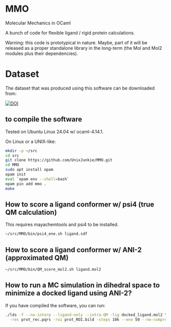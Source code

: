 # MMO
Molecular Mechanics in OCaml

A bunch of code for flexible ligand / rigid protein calculations.

Warning: this code is prototypical in nature.
Maybe, part of it will be released as a proper standalone library in the long-term
(the Mol and Mol2 modules plus their dependencies).

# Dataset

The dataset that was produced using this software can be downloaded from:

[![DOI](https://zenodo.org/badge/DOI/10.5281/zenodo.10682034.svg)](https://doi.org/10.5281/zenodo.10682034)

## to compile the software

Tested on Ubuntu Linux 24.04 w/ ocaml-4.14.1.

On Linux or a UNIX-like:
```bash
mkdir -p ~/src
cd src
git clone https://github.com/UnixJunkie/MMO.git
cd MMO
sudo apt install opam
opam init
eval `opam env --shell=bash`
opam pin add mmo .
make
```
## How to score a ligand conformer w/ psi4 (true QM calculation)

This requires mayachemtools and psi4 to be installed.

```bash
~/src/MMO/bin/psi4_ene.sh ligand.sdf
```

## How to score a ligand conformer w/ ANI-2 (approximated QM)

```bash
~/src/MMO/bin/QM_score_mol2.sh ligand.mol2
```

## How to run a MC simulation in dihedral space to minimize a docked ligand using ANI-2?

If you have compiled the software, you can run:
```bash
./lds -f --no-interp --ligand-only --intra-QM -lig docked_ligand.mol2 \
  -rec prot_rec.pqrs -roi prot_ROI.bild -steps 10k --ene 50 --no-compress --out-dir MC10kQM
```
